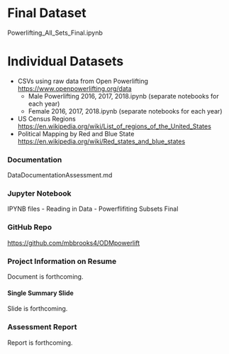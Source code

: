 # Final Dataset

 Powerlifting_All_Sets_Final.ipynb

# Individual Datasets

  - CSVs using raw data from Open Powerlifting https://www.openpowerlifting.org/data
    -  Male Powerlifting 2016, 2017, 2018.ipynb (separate notebooks for each year)
    -  Female 2016, 2017, 2018.ipynb (separate notebooks for each year)
  - US Census Regions https://en.wikipedia.org/wiki/List_of_regions_of_the_United_States
  - Political Mapping by Red and Blue State https://en.wikipedia.org/wiki/Red_states_and_blue_states

### Documentation

DataDocumentationAssessment.md

### Jupyter Notebook
IPYNB files
    - Reading in Data
    - Powerflifiting Subsets Final

### GitHub Repo

https://github.com/mbbrooks4/ODMpowerlift

### Project Information on Resume

Document is forthcoming.

#### Single Summary Slide

Slide is forthcoming.

### Assessment Report

Report is forthcoming.

